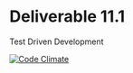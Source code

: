 Deliverable 11.1
==========================

Test Driven Development

[![Code Climate](https://codeclimate.com/github/gekonwi/SE-for-ITE.deliverable11.1.png)](https://codeclimate.com/github/gekonwi/SE-for-ITE.deliverable11.1)
